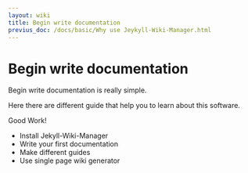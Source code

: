 ```yaml
---
layout: wiki
title: Begin write documentation
previus_doc: /docs/basic/Why use Jeykyll-Wiki-Manager.html
---
```


# Begin write documentation

Begin write documentation is really simple.

Here there are different guide that help you to learn about this software.

Good Work!

* Install Jekyll-Wiki-Manager
* Write your first documentation
* Make different guides
* Use single page wiki generator 